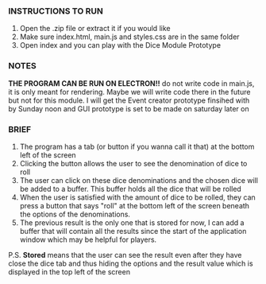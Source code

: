 ### INSTRUCTIONS TO RUN

1. Open the .zip file or extract it if you would like
2. Make sure index.html, main.js and styles.css are in the same folder
3. Open index and you can play with the Dice Module Prototype

### NOTES
**THE PROGRAM CAN BE RUN ON ELECTRON!!**
do not write code in main.js, it is only meant for rendering. Maybe we will write code there in the future but not for this module.
I will get the Event creator prototype finsihed with by Sunday noon and GUI prototype is set to be made on saturday later on

### BRIEF
1. The program has a tab (or button if you wanna call it that) at the bottom left of the screen
2. Clicking the button allows the user to see the denomination of dice to roll
3. The user can click on these dice denominations and the chosen dice will be added to a buffer. This buffer holds all the dice that will be rolled
4. When the user is satisfied with the amount of dice to be rolled, they can press a button that says "roll" at the bottom left of the screen beneath the options of the denominations.
5. The previous result is the only one that is stored for now, I can add a buffer that will contain all the results since the start of the application window which may be helpful for players.

P.S. **Stored** means that the user can see the result even after they have close the dice tab and thus hiding the options and the result value which is displayed in the top left of the screen